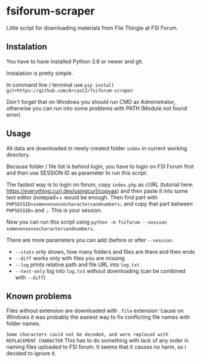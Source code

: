 # fsiforum-scraper
Little script for downloading materials from File Thingie at FSI Forum.

## Instalation
You have to have installed Python 3.8 or newer and git.

Instalation is pretty simple.

In command line / terminal use `pip install git+https://github.com/ArcasCZ/fsiforum-scraper`

Don't forget that on Windows you should run CMD as Administrator, otherwise you can run into some problems with PATH (Module not found error)

## Usage

All data are downloaded in newly created folder `index` in current working directory.

Because folder / file list is behind login, you have to login on FSI Forum first and then use SESSION ID as parameter to run this script. 

The fastest way is to login on forum, copy `index.php` as cURL (tutorial here: https://everything.curl.dev/usingcurl/copyas) and then paste it into some text editor (notepad++ would be enough. Then find part with `PHPSESSID=somenonsensecharactersandnumbers;` and copy that part between `PHPSESSID=` and `;`. This is your session.

Now you can run this script using `python -m fsiforum --session somenonsensecharactersandnumbers`.

There are more parameters you can add (before or after `--session`.

 - `--stats` only shows, how many folders and files are there and then ends
 - `--diff` works only with files you are missing
 - `--log` prints relative path and file URL into `log.txt`
 - `--text-only` log into `log.txt` without downloading (can be combined with `--diff`)

## Known problems
Files without extension are downloaded with `.file` extension 'cause on Windows it was probably the easiest way to fix conflicting file names with folder names.

```Some characters could not be decoded, and were replaced with REPLACEMENT CHARACTER```
This has to do something with lack of any order in naming files uploaded to FSI forum. It seems that it causes no harm, so i decided to ignore it.